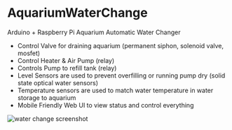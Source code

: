 # AquariumWaterChange
Arduino + Raspberry Pi Aquarium Automatic Water Changer

* Control Valve for draining aquarium (permanent siphon, solenoid valve, mosfet)
* Control Heater & Air Pump (relay)
* Controls Pump to refill tank (relay)
* Level Sensors are used to prevent overfilling or running pump dry (solid state optical water sensors)
* Temperature sensors are used to match water temperature in water storage to aquarium
* Mobile Friendly Web UI to view status and control everything

![water change screenshot](https://user-images.githubusercontent.com/3945391/92946801-bc155e00-f41c-11ea-94f9-c0602e3db204.png)


